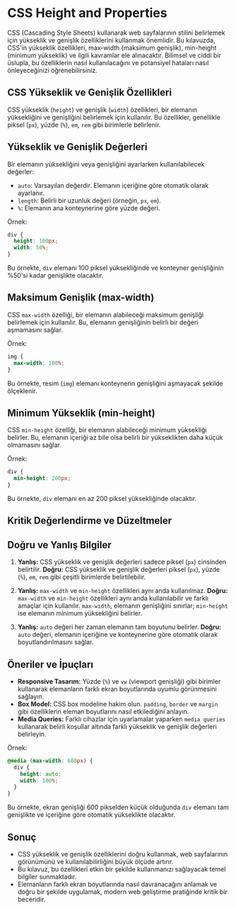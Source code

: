 # CSS Height and Properties

CSS (Cascading Style Sheets) kullanarak web sayfalarının stilini belirlemek için yükseklik ve genişlik özelliklerini kullanmak önemlidir. Bu kılavuzda, CSS'in yükseklik özellikleri, max-width (maksimum genişlik), min-height (minimum yükseklik) ve ilgili kavramlar ele alınacaktır. Bilimsel ve ciddi bir üslupla, bu özelliklerin nasıl kullanılacağını ve potansiyel hataları nasıl önleyeceğinizi öğrenebilirsiniz.

## CSS Yükseklik ve Genişlik Özellikleri

CSS yükseklik (`height`) ve genişlik (`width`) özellikleri, bir elemanın yüksekliğini ve genişliğini belirlemek için kullanılır. Bu özellikler, genellikle piksel (`px`), yüzde (`%`), `em`, `rem` gibi birimlerle belirlenir.

## Yükseklik ve Genişlik Değerleri

Bir elemanın yüksekliğini veya genişliğini ayarlarken kullanılabilecek değerler:

- `auto`: Varsayılan değerdir. Elemanın içeriğine göre otomatik olarak ayarlanır.
- `length`: Belirli bir uzunluk değeri (örneğin, `px`, `em`).
- `%`: Elemanın ana konteynerine göre yüzde değeri.

Örnek:

```css
div {
  height: 100px;
  width: 50%;
}
```

Bu örnekte, `div` elemanı 100 piksel yüksekliğinde ve konteyner genişliğinin %50'si kadar genişlikte olacaktır.

## Maksimum Genişlik (max-width)

CSS `max-width` özelliği, bir elemanın alabileceği maksimum genişliği belirlemek için kullanılır. Bu, elemanın genişliğinin belirli bir değeri aşmamasını sağlar.

Örnek:

```css
img {
  max-width: 100%;
}
```

Bu örnekte, resim (`img`) elemanı konteynerin genişliğini aşmayacak şekilde ölçeklenir.

## Minimum Yükseklik (min-height)

CSS `min-height` özelliği, bir elemanın alabileceği minimum yüksekliği belirler. Bu, elemanın içeriği az bile olsa belirli bir yükseklikten daha küçük olmamasını sağlar.

Örnek:

```css
div {
  min-height: 200px;
}
```

Bu örnekte, `div` elemanı en az 200 piksel yüksekliğinde olacaktır.

## Kritik Değerlendirme ve Düzeltmeler

## Doğru ve Yanlış Bilgiler

1. **Yanlış:** CSS yükseklik ve genişlik değerleri sadece piksel (`px`) cinsinden belirtilir.
   **Doğru:** CSS yükseklik ve genişlik değerleri piksel (`px`), yüzde (`%`), `em`, `rem` gibi çeşitli birimlerde belirtilebilir.

2. **Yanlış:** `max-width` ve `min-height` özellikleri aynı anda kullanılmaz.
   **Doğru:** `max-width` ve `min-height` özellikleri aynı anda kullanılabilir ve farklı amaçlar için kullanılır. `max-width`, elemanın genişliğini sınırlar; `min-height` ise elemanın minimum yüksekliğini belirler.

3. **Yanlış:** `auto` değeri her zaman elemanın tam boyutunu belirler.
   **Doğru:** `auto` değeri, elemanın içeriğine ve konteynerine göre otomatik olarak boyutlandırılmasını sağlar.

## Öneriler ve İpuçları

- **Responsive Tasarım:** Yüzde (`%`) ve `vw` (viewport genişliği) gibi birimler kullanarak elemanların farklı ekran boyutlarında uyumlu görünmesini sağlayın.
- **Box Model:** CSS box modeline hakim olun. `padding`, `border` ve `margin` gibi özelliklerin eleman boyutlarını nasıl etkilediğini anlayın.
- **Media Queries:** Farklı cihazlar için uyarlamalar yaparken `media queries` kullanarak belirli koşullar altında farklı yükseklik ve genişlik değerleri belirleyin.

Örnek:

```css
@media (max-width: 600px) {
  div {
    height: auto;
    width: 100%;
  }
}
```

Bu örnekte, ekran genişliği 600 pikselden küçük olduğunda `div` elemanı tam genişlikte ve içeriğine göre otomatik yükseklikte olacaktır.

## Sonuç

- CSS yükseklik ve genişlik özelliklerini doğru kullanmak, web sayfalarının görünümünü ve kullanılabilirliğini büyük ölçüde artırır. 
- Bu kılavuz, bu özellikleri etkin bir şekilde kullanmanızı sağlayacak temel bilgiler sunmaktadır.
- Elemanların farklı ekran boyutlarında nasıl davranacağını anlamak ve doğru bir şekilde uygulamak, modern web geliştirme pratiğinde kritik bir beceridir.